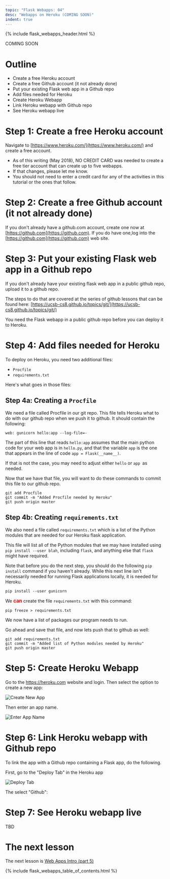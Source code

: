 ```yaml
---
topic: "Flask Webapps: 04"
desc: "Webapps on Heroku (COMING SOON)"
indent: true
---
```


{% include flask_webapps_header.html %}

COMING SOON

# Outline

* Create a free Heroku account
* Create a free Github account (it not already done)
* Put your existing Flask web app in a Github repo
* Add files needed for Heroku
* Create Heroku Webapp
* Link Heroku webapp with Github repo
* See Heroku webapp live

# Step 1: Create a free Heroku account

Navigate to [https://www.heroku.com/](https://www.heroku.com/) and create a free account. 

* As of this writing (May 2018), NO CREDIT CARD was needed to create a free tier account that can create up to five webapps.
* If that changes, please let me know.
* You should not need to enter a credit card for any of the activities in this tutorial or the ones that follow.

# Step 2:  Create a free Github account (it not already done)

If you don't already have a github.com account, create one now at [https://github.com](https://github.com).  If you do have one,log into the [https://github.com](https://github.com) web site.

# Step 3: Put your existing Flask web app in a Github repo

If you don't already have your existing flask web app in a public github repo, upload it to a github repo.

The steps to do that are covered at the series of github lessons that can be found here: [https://ucsb-cs8.github.io/topics/git/](https://ucsb-cs8.github.io/topics/git/)

You need the Flask webapp in a public github repo before you can deploy it to Heroku.

# Step 4: Add files needed for Heroku

To deploy on Heroku, you need two additional files:

* `Procfile`
* `requirements.txt`

Here's what goes in those files:

## Step 4a: Creating a `Procfile`

We need a file called Procfile in our git repo.  This file tells Heroku what to do with our github repo when we push it to github.  It should contain the following:

```
web: gunicorn hello:app --log-file=-
```

The part of this line that reads  `hello:app` assumes that the main python code for your web app is in `hello.py`, and that the variable `app` is the one that appears in the line of code `app = Flask(__name__)`.

If that is not the case, you may need to adjust either `hello` or `app `as needed.

Now that we have that file, you will want to do these commands to commit this file to our github repo.

```
git add Procfile
git commit -m "Added Procfile needed by Heroku"
git push origin master
```

## Step 4b: Creating `requirements.txt`

We also need a file called  `requirements.txt` which is a list of the Python modules that are needed for our Heroku flask application.   

This file will list all of the Python modules that we may have installed using 
`pip install --user blah`, including `flask`, and anything else that `flask` might have required.

Note that before you do the next step, you should do the following `pip install` command if you haven't already.  While this next line isn't necessarily needed for running Flask applications locally, it is needed for Heroku.

```
pip install --user gunicorn
```

We  <span style="font-weight:bold; font-size: 110%; color:red;">can</span> create the file `requirements.txt` with this command:

```
pip freeze > requirements.txt
```

We now have a list of packages our program needs to run. 

Go ahead and save that file, and now lets push that to github as well:

```
git add requirements.txt
git commit -m "Added list of Python modules needed by Heroku"
git push origin master
```

# Step 5: Create Heroku Webapp

Go to the <https://heroku.com> website and login.  Then select the option to create a new app:

![Create New App](create_new_app-50.png)

Then enter an app name.    

![Enter App Name](enter-app-name-50.png)

# Step 6: Link Heroku webapp with Github repo

To link the app with a Github repo containing a Flask app, do the following.  

First, go to the "Deploy Tab" in the Heroku app

![Deploy Tab](deploy-tab-50.png)

The select "Github":



# Step 7: See Heroku webapp live
TBD

# The next lesson

The next lesson is [Web Apps Intro (part 5)](/tutorials/flask_webapps_05/)

{% include flask_webapps_table_of_contents.html %}
